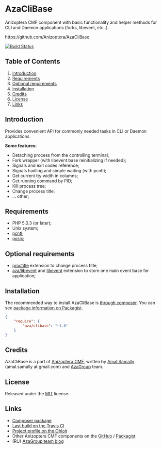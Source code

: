 AzaCliBase
==========

Anizoptera CMF component with basic functionality and helper methods for CLI and Daemon applications (forks, libevent, etc..).

https://github.com/Anizoptera/AzaCliBase

[![Build Status][TravisImage]][Travis]


Table of Contents
-----------------

1. [Introduction](#introduction)
2. [Requirements](#requirements)
3. [Optional requirements](#optional-requirements)
4. [Installation](#installation)
5. [Credits](#credits)
6. [License](#license)
7. [Links](#links)


Introduction
------------

Provides convenient API for commonly needed tasks in CLI or Daemon applications.

**Some features:**

* Detaching process from the controlling terminal;
* Fork wrapper (with libevent base reinitializing if needed);
* Signals and exit codes reference;
* Signals hadling and simple waiting (with pcntl);
* Get current tty width in columns;
* Get running command by PID;
* Kill process tree;
* Change process title;
*  ... other;


Requirements
------------

* PHP 5.3.3 (or later);
* Unix system;
* [pcntl](http://php.net/pcntl);
* [posix](http://php.net/posix);


Optional requirements
---------------------

* [proctitle](http://php.net/proctitle) extension to change process title;
* [aza/libevent](https://packagist.org/packages/aza/libevent) and [libevent](http://php.net/libevent) extension to store one main event base for application;


Installation
------------

The recommended way to install AzaCliBase is [through composer](http://getcomposer.org).
You can see [package information on Packagist][ComposerPackage].

```JSON
{
	"require": {
		"aza/clibase": "~1.0"
	}
}
```


Credits
-------

AzaCliBase is a part of [Anizoptera CMF][], written by [Amal Samally][] (amal.samally at gmail.com) and [AzaGroup][] team.


License
-------

Released under the [MIT](LICENSE.md) license.


Links
-----

* [Composer package][ComposerPackage]
* [Last build on the Travis CI][Travis]
* [Project profile on the Ohloh](https://www.ohloh.net/p/AzaCliBase)
* Other Anizoptera CMF components on the [GitHub][Anizoptera CMF] / [Packagist](https://packagist.org/packages/aza)
* (RU) [AzaGroup team blog][AzaGroup]



[Anizoptera CMF]:  https://github.com/Anizoptera
[Amal Samally]:    http://azagroup.ru/about/#amal
[AzaGroup]:        http://azagroup.ru/
[ComposerPackage]: https://packagist.org/packages/aza/clibase
[TravisImage]:     https://secure.travis-ci.org/Anizoptera/AzaCliBase.png?branch=master
[Travis]:          http://travis-ci.org/Anizoptera/AzaCliBase
